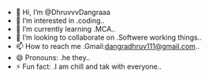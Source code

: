 - 👋 Hi, I’m @DhruvvvDangraaa
- 👀 I’m interested in .coding..
- 🌱 I’m currently learning .MCA..
- 💞️ I’m looking to collaborate on .Softwere working things..
- 📫 How to reach me .Gmail:dangradhruv111@gmail.com..
- 😄 Pronouns: .he they..
- ⚡ Fun fact: .I am chill and tak with everyone..

<!---
DhruvvvDangraaa/DhruvvvDangraaa is a ✨ special ✨ repository because its `README.md` (this file) appears on your GitHub profile.
You can click the Preview link to take a look at your changes.
--->
